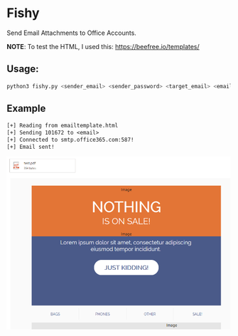 # Fishy

Send Email Attachments to Office Accounts.

**NOTE**: To test the HTML, I used this: https://beefree.io/templates/

## Usage:

```bash
python3 fishy.py <sender_email> <sender_password> <target_email> <email_html> <attachment_file>
```

## Example

```
[+] Reading from emailtemplate.html
[+] Sending 101672 to <email>
[+] Connected to smtp.office365.com:587!
[+] Email sent!
```

![Example](./example.PNG)